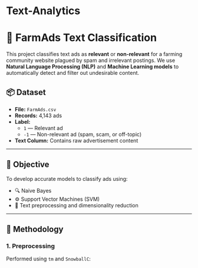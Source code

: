 # Text-Analytics
# 🌾 FarmAds Text Classification

This project classifies text ads as **relevant** or **non-relevant** for a farming community website plagued by spam and irrelevant postings. We use **Natural Language Processing (NLP)** and **Machine Learning models** to automatically detect and filter out undesirable content.

## 📦 Dataset

- **File:** `FarmAds.csv`
- **Records:** 4,143 ads
- **Label:**
  - `1` — Relevant ad
  - `-1` — Non-relevant ad (spam, scam, or off-topic)
- **Text Column:** Contains raw advertisement content

---

## 🎯 Objective

To develop accurate models to classify ads using:
- 🔍 Naive Bayes
- ⚙️ Support Vector Machines (SVM)
- 🧹 Text preprocessing and dimensionality reduction

---

## 🧠 Methodology

### 1. Preprocessing

Performed using `tm` and `SnowballC`:
